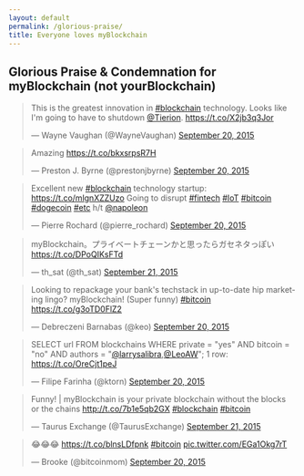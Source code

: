 ```yaml
---
layout: default
permalink: /glorious-praise/
title: Everyone loves myBlockchain
---
```


## Glorious Praise & Condemnation for myBlockchain (not yourBlockchain)

<blockquote class="twitter-tweet" data-cards="hidden" lang="en"><p lang="en" dir="ltr">This is the greatest innovation in <a href="https://twitter.com/hashtag/blockchain?src=hash">#blockchain</a> technology. Looks like I&#39;m going to have to shutdown <a href="https://twitter.com/Tierion">@Tierion</a>. <a href="https://t.co/X2jb3q3Jor">https://t.co/X2jb3q3Jor</a></p>&mdash; Wayne Vaughan (@WayneVaughan) <a href="https://twitter.com/WayneVaughan/status/645628307367661568">September 20, 2015</a></blockquote>

<blockquote class="twitter-tweet" data-cards="hidden" lang="en"><p lang="en" dir="ltr">Amazing <a href="https://t.co/bkxsrpsR7H">https://t.co/bkxsrpsR7H</a></p>&mdash; Preston J. Byrne (@prestonjbyrne) <a href="https://twitter.com/prestonjbyrne/status/645618018584801280">September 20, 2015</a></blockquote>

<blockquote class="twitter-tweet" data-cards="hidden" lang="en"><p lang="en" dir="ltr">Excellent new <a href="https://twitter.com/hashtag/blockchain?src=hash">#blockchain</a> technology startup: <a href="https://t.co/mlgnXZZUzo">https://t.co/mlgnXZZUzo</a> Going to disrupt <a href="https://twitter.com/hashtag/fintech?src=hash">#fintech</a> <a href="https://twitter.com/hashtag/IoT?src=hash">#IoT</a> <a href="https://twitter.com/hashtag/bitcoin?src=hash">#bitcoin</a> <a href="https://twitter.com/hashtag/dogecoin?src=hash">#dogecoin</a> <a href="https://twitter.com/hashtag/etc?src=hash">#etc</a> &#10;h/t <a href="https://twitter.com/napoleon">@napoleon</a></p>&mdash; Pierre Rochard (@pierre_rochard) <a href="https://twitter.com/pierre_rochard/status/645634015010140160">September 20, 2015</a></blockquote>

<blockquote class="twitter-tweet" data-cards="hidden" lang="en"><p lang="ja" dir="ltr">myBlockchain。プライベートチェーンかと思ったらガセネタっぽい <a href="https://t.co/DPoQIKsFTd">https://t.co/DPoQIKsFTd</a></p>&mdash; th_sat (@th_sat) <a href="https://twitter.com/th_sat/status/645776424947683328">September 21, 2015</a></blockquote>

<blockquote class="twitter-tweet" data-cards="hidden" lang="en"><p lang="en" dir="ltr">Looking to repackage your bank&#39;s techstack in up-to-date hip marketing lingo? myBlockchain! (Super funny) <a href="https://twitter.com/hashtag/bitcoin?src=hash">#bitcoin</a> <a href="https://t.co/g3oTD0FlZ2">https://t.co/g3oTD0FlZ2</a></p>&mdash; Debreczeni Barnabas (@keo) <a href="https://twitter.com/keo/status/645676363186372609">September 20, 2015</a></blockquote>

<blockquote class="twitter-tweet" data-cards="hidden" lang="en"><p lang="en" dir="ltr">SELECT url FROM blockchains WHERE private = &quot;yes&quot; AND bitcoin = &quot;no&quot; AND authors = &quot;<a href="https://twitter.com/larrysalibra">@larrysalibra</a>,<a href="https://twitter.com/LeoAW">@LeoAW</a>&quot;; &#10;1 row: <a href="https://t.co/OreCjt1peJ">https://t.co/OreCjt1peJ</a></p>&mdash; Filipe Farinha (@ktorn) <a href="https://twitter.com/ktorn/status/645541611720454145">September 20, 2015</a></blockquote>

<blockquote class="twitter-tweet" data-cards="hidden" lang="en"><p lang="en" dir="ltr">Funny! | myBlockchain is your private blockchain without the blocks or the chains <a href="http://t.co/7b1e5qb2GX">http://t.co/7b1e5qb2GX</a> <a href="https://twitter.com/hashtag/blockchain?src=hash">#blockchain</a> <a href="https://twitter.com/hashtag/bitcoin?src=hash">#bitcoin</a></p>&mdash; Taurus Exchange (@TaurusExchange) <a href="https://twitter.com/TaurusExchange/status/645768201666711552">September 21, 2015</a></blockquote>


<blockquote class="twitter-tweet" data-cards="hidden" lang="en"><p lang="und" dir="ltr">😂😂😂 <a href="https://t.co/blnsLDfpnk">https://t.co/blnsLDfpnk</a> <a href="https://twitter.com/hashtag/bitcoin?src=hash">#bitcoin</a> <a href="http://t.co/EGa1Okg7rT">pic.twitter.com/EGa1Okg7rT</a></p>&mdash; Brooke (@bitcoinmom) <a href="https://twitter.com/bitcoinmom/status/645675527316086785">September 20, 2015</a></blockquote>









<script async src="//platform.twitter.com/widgets.js" charset="utf-8"></script>
